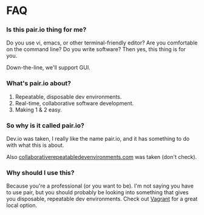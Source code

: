 # FAQ

### Is this pair.io thing for me?

Do you use vi, emacs, or other terminal-friendly editor?  Are you
comfortable on the command line? Do you write software? Then yes, this
thing is for you.

Down-the-line, we'll support GUI.

### What's pair.io about?

1. Repeatable, disposable dev environments.
2. Real-time, collaborative software development.
3. Making 1 & 2 easy.

### So why is it called pair.io?

Dev.io was taken, I really
like the name pair.io, and it has something to do with what this is
about.

Also
<a rel="nofollow"
href="http://collborativerepeatabledevenvironments.com">collaborativerepeatabledevenvironments.com</a>
was taken (don't check).  

### Why should I use this?

Because you're a professional (or you want to be). I'm not saying you
have to use pair, but you should probably be looking into something
that gives you disposable, repeatable dev environments. Check out
[Vagrant](http://vagrantup.com) for a great local option.







